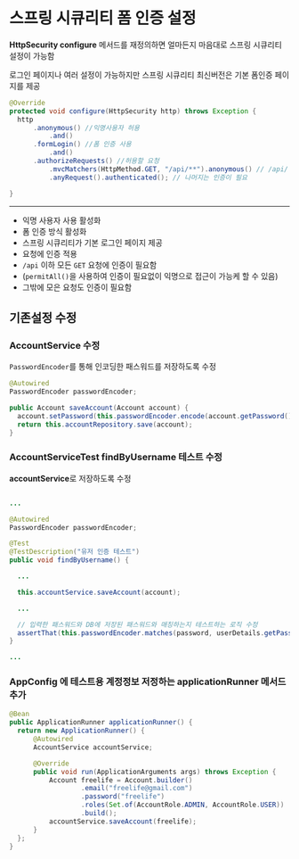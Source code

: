 # 스프링 시큐리티 폼 인증 설정
**HttpSecurity configure** 메서드를 재정의하면 얼마든지 마음대로 스프링 시큐리티 설정이 가능함  

로그인 페이지나 여러 설정이 가능하지만 스프링 시큐리티 최신버전은 기본 폼인증 페이지를 제공  
```java
@Override
protected void configure(HttpSecurity http) throws Exception {
  http
      .anonymous() //익명사용자 허용
          .and()
      .formLogin() //폼 인증 사용
          .and()
      .authorizeRequests() //허용할 요청
          .mvcMatchers(HttpMethod.GET, "/api/**").anonymous() // /api/ 경로의 모든걸 익명사용자에게 허용
          .anyRequest().authenticated(); // 나머지는 인증이 필요

}
```

----
- 익명 사용자 사용 활성화
- 폼 인증 방식 활성화
- 스프링 시큐리티가 기본 로그인 페이지 제공
- 요청에 인증 적용
- `/api` 이하 모든 `GET` 요청에 인증이 필요함
- (`permitAll()`을 사용하여 인증이 필요없이 익명으로 접근이 가능케 할 수 있음)
- 그밖에 모은 요청도 인증이 필요함

## 기존설정 수정
### AccountService 수정
`PasswordEncoder`를 통해 인코딩한 패스워드를 저장하도록 수정  
```java
@Autowired
PasswordEncoder passwordEncoder;

public Account saveAccount(Account account) {
  account.setPassword(this.passwordEncoder.encode(account.getPassword()));
  return this.accountRepository.save(account);
}
```

### AccountServiceTest findByUsername 테스트 수정
**accountService**로 저장하도록 수정
```java

...

@Autowired
PasswordEncoder passwordEncoder;

@Test
@TestDescription("유저 인증 테스트")
public void findByUsername() {

  ...

  this.accountService.saveAccount(account);

  ...

  // 입력한 패스워드와 DB에 저장된 패스워드와 매칭하는지 테스트하는 로직 수정
  assertThat(this.passwordEncoder.matches(password, userDetails.getPassword())).isTrue();
}

...

```

### AppConfig 에 테스트용 계정정보 저정하는 applicationRunner 메서드 추가
```java
@Bean
public ApplicationRunner applicationRunner() {
  return new ApplicationRunner() {
      @Autowired
      AccountService accountService;

      @Override
      public void run(ApplicationArguments args) throws Exception {
          Account freelife = Account.builder()
                  .email("freelife@gmail.com")
                  .password("freelife")
                  .roles(Set.of(AccountRole.ADMIN, AccountRole.USER))
                  .build();
          accountService.saveAccount(freelife);
      }
  };
}
```